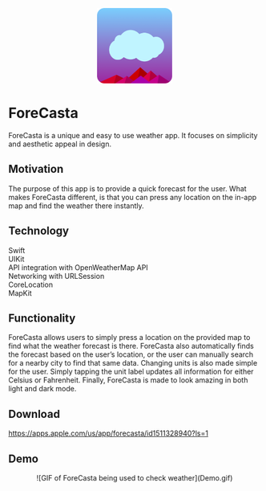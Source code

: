 <div>
  <p align="center">
    <img src="/icon.png?raw=true" width="150" height="150" alt="ForeCasta App Icon"/>
  </p>
</div>

# ForeCasta
ForeCasta is a unique and easy to use weather app. It focuses on simplicity and aesthetic appeal in design. 

## Motivation
The purpose of this app is to provide a quick forecast for the user. What makes ForeCasta different, is that you can press 
any location on the in-app map and find the weather there instantly.

## Technology
Swift <br />
UIKit <br />
API integration with OpenWeatherMap API <br />
Networking with URLSession <br />
CoreLocation <br />
MapKit <br />

## Functionality
ForeCasta allows users to simply press a location on the provided map to find what the weather forecast is there. 
ForeCasta also automatically finds the forecast based on the user’s location, or the user can manually search for 
a nearby city to find that same data. Changing units is also made simple for the user. Simply tapping the unit label 
updates all information for either Celsius or Fahrenheit. Finally, ForeCasta is made to look amazing in both light and dark mode.

## Download
https://apps.apple.com/us/app/forecasta/id1511328940?ls=1

## Demo
<div>
  <p align="center">
    ![GIF of ForeCasta being used to check weather](Demo.gif)
  </p>
</div>

